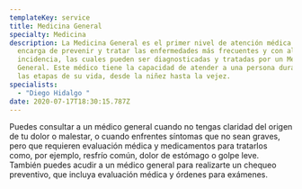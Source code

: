 ```yaml
---
templateKey: service
title: Medicina General
specialty: Medicina
description: La Medicina General es el primer nivel de atención médica. Se
  encarga de prevenir y tratar las enfermedades más frecuentes y con alta
  incidencia, las cuales pueden ser diagnosticadas y tratadas por un Médico
  General. Este médico tiene la capacidad de atender a una persona durante todas
  las etapas de su vida, desde la niñez hasta la vejez.
specialists:
  - "Diego Hidalgo "
date: 2020-07-17T18:30:15.787Z
---
```

Puedes consultar a un médico general cuando no tengas claridad del origen de tu dolor o malestar, o cuando enfrentes síntomas que no sean graves, pero que requieren evaluación médica y medicamentos para tratarlos como, por ejemplo, resfrío común, dolor de estómago o golpe leve. También puedes acudir a un médico general para realizarte un chequeo preventivo, que incluya evaluación médica y órdenes para exámenes.